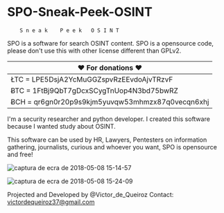 # SPO-Sneak-Peek-OSINT
        S n e a k    P e e k   O S I N T

SPO is a software for search OSINT content.
SPO is a opensource code, please don't use this with
other license different than GPLv2.

♥ For donations ♥  |
------------------ |
ŁTC = LPE5DsjA2YcMuGGZspvRzEEvdoAjvTRzvF  |
ɃTC = 1FtBj9QbT7gDcxSCygTnUop4N3bd75bwRZ  |
ɃCH = qr6gn0r20p9s9kjm5yuvqw53mhmzx87q0vecqn6xhj |


I'm a security researcher and python developer.
I created this software because I wanted study about OSINT.

This software can be used by HR, Lawyers, Pentesters on information gathering,
journalists, curious and whoever you want, SPO is opensource and free!

![captura de ecra de 2018-05-08 15-14-57](https://user-images.githubusercontent.com/31081984/39775169-72cd9560-52d3-11e8-8ba0-523dca402f9d.png)

![captura de ecra de 2018-05-08 15-24-09](https://user-images.githubusercontent.com/31081984/39775365-08f53980-52d4-11e8-9291-ac890cb29e0f.png)


Projected and Developed by @Victor_de_Queiroz
Contact: victordequeiroz37@gmail.com
